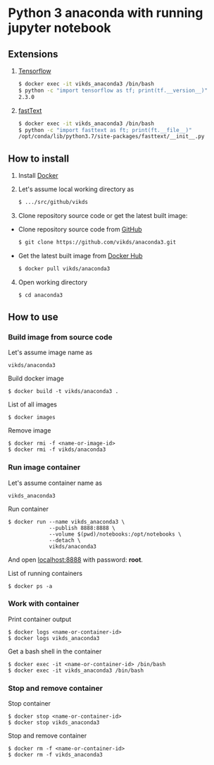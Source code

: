 # Python 3 anaconda with running jupyter notebook

## Extensions

1. [Tensorflow](https://www.tensorflow.org/install)

    ```bash
    $ docker exec -it vikds_anaconda3 /bin/bash
    $ python -c "import tensorflow as tf; print(tf.__version__)"
    2.3.0
    ```

2. [fastText](https://www.tensorflow.org/install)

    ```bash
    $ docker exec -it vikds_anaconda3 /bin/bash
    $ python -c "import fasttext as ft; print(ft.__file__)"
    /opt/conda/lib/python3.7/site-packages/fasttext/__init__.py
    ```

## How to install

1. Install [Docker](https://docs.docker.com/engine/install/)

2. Let's assume local working directory as

    ```bash
    $ .../src/github/vikds
    ```

3. Clone repository source code or get the latest built image:

  * Clone repository source code from [GitHub](https://github.com/vikds/anaconda3)

    ```bash
    $ git clone https://github.com/vikds/anaconda3.git
    ```

  * Get the latest built image from [Docker Hub](https://hub.docker.com/r/vikds/anaconda3)

    ```bash
    $ docker pull vikds/anaconda3
    ```

4. Open working directory

    ```bash
    $ cd anaconda3
    ```

## How to use

### Build image from source code

Let's assume image name as

    vikds/anaconda3

Build docker image

    $ docker build -t vikds/anaconda3 .

List of all images

    $ docker images

Remove image

    $ docker rmi -f <name-or-image-id>
    $ docker rmi -f vikds/anaconda3

### Run image container

Let's assume container name as

    vikds_anaconda3

Run container

    $ docker run --name vikds_anaconda3 \
                 --publish 8888:8888 \
                 --volume $(pwd)/notebooks:/opt/notebooks \
                 --detach \
                 vikds/anaconda3

And open [localhost:8888](http://localhost:8888/) with password: **root**.

List of running containers

    $ docker ps -a

### Work with container

Print container output

    $ docker logs <name-or-container-id>
    $ docker logs vikds_anaconda3

Get a bash shell in the container

    $ docker exec -it <name-or-container-id> /bin/bash
    $ docker exec -it vikds_anaconda3 /bin/bash

### Stop and remove container

Stop container

    $ docker stop <name-or-container-id>
    $ docker stop vikds_anaconda3

Stop and remove container

    $ docker rm -f <name-or-container-id>
    $ docker rm -f vikds_anaconda3
